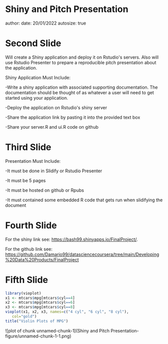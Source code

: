 Shiny and Pitch Presentation
========================================================
author: 
date: 20/01/2022
autosize: true

Second Slide
========================================================
Will create a Shiny application and deploy it on Rstudio's servers. Also will use Rstudio Presenter to prepare a reproducible pitch presentation about the application.

Shiny Application Must Include:

-Write a shiny application with associated supporting documentation. The documentation should be thought of as whatever a user will need to get started using your application.

-Deploy the application on Rstudio's shiny server

-Share the application link by pasting it into the provided text box

-Share your server.R and ui.R code on github

Third Slide
========================================================

Presentation Must Include:

-It must be done in Slidify or Rstudio Presenter

-It must be 5 pages

-It must be hosted on github or Rpubs

-It must contained some embedded R code that gets run when slidifying the document

Fourth Slide
========================================================

For the shiny link see: <https://bash99.shinyapps.io/FinalProject/>.

For the github link see: <https://github.com/Damario99/datasciencecoursera/tree/main/Developing%20Data%20Products/FinalProject>

Fifth Slide
========================================================


```r
library(vioplot)
x1 <- mtcars$mpg[mtcars$cyl==4]
x2 <- mtcars$mpg[mtcars$cyl==6]
x3 <- mtcars$mpg[mtcars$cyl==8]
vioplot(x1, x2, x3, names=c("4 cyl", "6 cyl", "8 cyl"),
   col="gold")
title("Violin Plots of MPG")
```

![plot of chunk unnamed-chunk-1](Shiny and Pitch Presentation-figure/unnamed-chunk-1-1.png)
